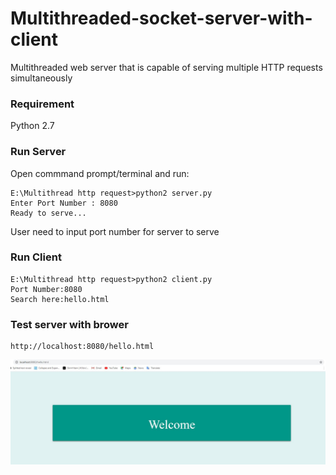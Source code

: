# Multithreaded-socket-server-with-client
Multithreaded web server that is capable of serving multiple HTTP requests simultaneously

### Requirement 
Python 2.7<br>

### Run Server
Open commmand prompt/terminal  and run:

```
E:\Multithread http request>python2 server.py
Enter Port Number : 8080
Ready to serve...
```
User need to input port number for server to serve


### Run Client

```
E:\Multithread http request>python2 client.py
Port Number:8080
Search here:hello.html
```

### Test server with brower

```
http://localhost:8080/hello.html
```
<div style="text-align:center"><img src="/images/hello.JPG" /></div>


